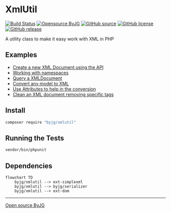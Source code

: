 # XmlUtil

[![Build Status](https://github.com/byjg/php-xmlutil/actions/workflows/phpunit.yml/badge.svg?branch=master)](https://github.com/byjg/php-xmlutil/actions/workflows/phpunit.yml)
[![Opensource ByJG](https://img.shields.io/badge/opensource-byjg-success.svg)](http://opensource.byjg.com)
[![GitHub source](https://img.shields.io/badge/Github-source-informational?logo=github)](https://github.com/byjg/php-xmlutil/)
[![GitHub license](https://img.shields.io/github/license/byjg/php-xmlutil.svg)](https://opensource.byjg.com/opensource/licensing.html)
[![GitHub release](https://img.shields.io/github/release/byjg/php-xmlutil.svg)](https://github.com/byjg/php-xmlutil/releases/)

A utility class to make it easy work with XML in PHP

## Examples

- [Create a new XML Document using the API](docs/using-api.md)
- [Working with namespaces](docs/namespaces.md)
- [Query a XMLDocument](docs/query-document.md)
- [Convert any model to XML](docs/convert-model-xml.md)
- [Use Attributes to help in the conversion](docs/convert-model-xml-withattributes.md)
- [Clean an XML document removing specific tags](docs/clean-document.md)








## Install

```bash
composer require "byjg/xmlutil"
```

## Running the Tests

```bash
vendor/bin/phpunit
```

## Dependencies

```mermaid
flowchart TD
    byjg/xmlutil --> ext-simplexml
    byjg/xmlutil --> byjg/serializer
    byjg/xmlutil --> ext-dom
```


----
[Open source ByJG](http://opensource.byjg.com)